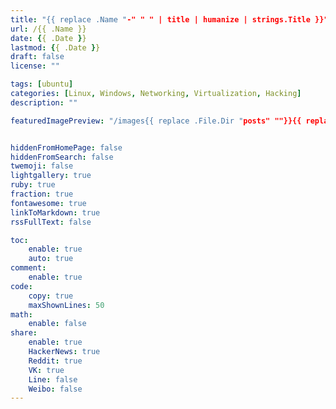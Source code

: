 ```yaml
---
title: "{{ replace .Name "-" " " | title | humanize | strings.Title }}"
url: /{{ .Name }}
date: {{ .Date }}
lastmod: {{ .Date }}
draft: false
license: ""

tags: [ubuntu]
categories: [Linux, Windows, Networking, Virtualization, Hacking]
description: ""

featuredImagePreview: "/images{{ replace .File.Dir "posts" ""}}{{ replace .Name "-" "_" }}/{{ replace .Name "-" "_" }}.png"


hiddenFromHomePage: false
hiddenFromSearch: false
twemoji: false
lightgallery: true
ruby: true
fraction: true
fontawesome: true
linkToMarkdown: true
rssFullText: false

toc:
    enable: true
    auto: true
comment:
    enable: true
code:
    copy: true
    maxShownLines: 50
math:
    enable: false
share:
    enable: true
    HackerNews: true
    Reddit: true
    VK: true
    Line: false
    Weibo: false
---
```

<!--more-->